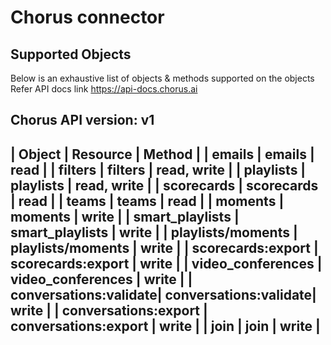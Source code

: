 # Chorus connector


## Supported Objects 
Below is an exhaustive list of objects & methods supported on the objects
Refer API docs link https://api-docs.chorus.ai

Chorus API version: v1
---------------------------------------------------------------
| Object                | Resource              | Method      |
| emails                | emails                | read        |
| filters               | filters               | read, write |
| playlists             | playlists             | read, write |
| scorecards            | scorecards            | read        |
| teams                 | teams                 | read        |
| moments               | moments               | write       |
| smart_playlists       | smart_playlists       | write       |
| playlists/moments     | playlists/moments     | write       |
| scorecards:export     | scorecards:export     | write       |
| video_conferences     | video_conferences     | write       |
| conversations:validate| conversations:validate| write       |
| conversations:export  | conversations:export  | write       |
| join                  | join                  | write       |
---------------------------------------------------------------